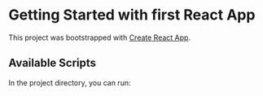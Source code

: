 # Getting Started with first React App

This project was bootstrapped with [Create React App](https://github.com/facebook/create-react-app).

## Available Scripts

In the project directory, you can run:
